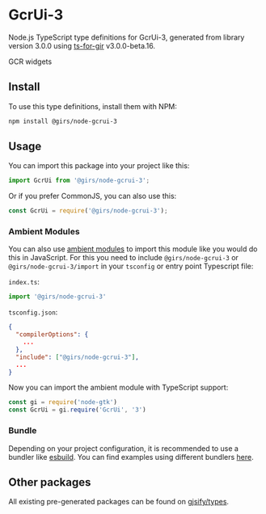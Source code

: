 
# GcrUi-3

Node.js TypeScript type definitions for GcrUi-3, generated from library version 3.0.0 using [ts-for-gir](https://github.com/gjsify/ts-for-gir) v3.0.0-beta.16.

GCR widgets

## Install

To use this type definitions, install them with NPM:
```bash
npm install @girs/node-gcrui-3
```

## Usage

You can import this package into your project like this:
```ts
import GcrUi from '@girs/node-gcrui-3';
```

Or if you prefer CommonJS, you can also use this:
```ts
const GcrUi = require('@girs/node-gcrui-3');
```

### Ambient Modules

You can also use [ambient modules](https://github.com/gjsify/ts-for-gir/tree/main/packages/cli#ambient-modules) to import this module like you would do this in JavaScript.
For this you need to include `@girs/node-gcrui-3` or `@girs/node-gcrui-3/import` in your `tsconfig` or entry point Typescript file:

`index.ts`:
```ts
import '@girs/node-gcrui-3'
```

`tsconfig.json`:
```json
{
  "compilerOptions": {
    ...
  },
  "include": ["@girs/node-gcrui-3"],
  ...
}
```

Now you can import the ambient module with TypeScript support: 

```ts
const gi = require('node-gtk')
const GcrUi = gi.require('GcrUi', '3')
```



### Bundle

Depending on your project configuration, it is recommended to use a bundler like [esbuild](https://esbuild.github.io/). You can find examples using different bundlers [here](https://github.com/gjsify/ts-for-gir/tree/main/examples).

## Other packages

All existing pre-generated packages can be found on [gjsify/types](https://github.com/gjsify/types).

